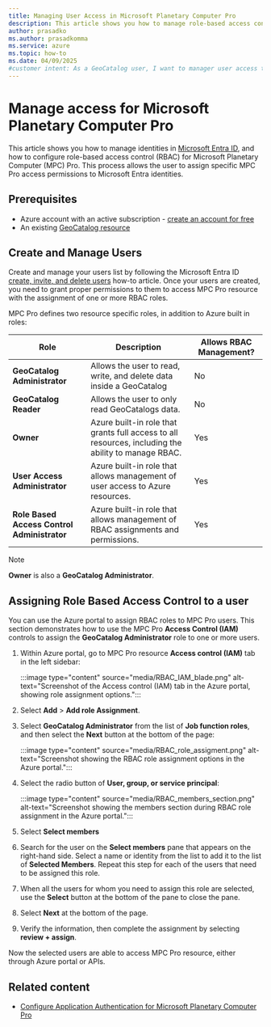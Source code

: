 ```yaml
---
title: Managing User Access in Microsoft Planetary Computer Pro
description: This article shows you how to manage role-based access control (RBAC) access to Microsoft Planetary Computer Pro.
author: prasadko
ms.author: prasadkomma
ms.service: azure
ms.topic: how-to
ms.date: 04/09/2025
#customer intent: As a GeoCatalog user, I want to manager user access to my Geocatalog so that I can assigned the appropriate permissions to authorized users of Microsoft Planetary Computer Pro.
---
```


# Manage access for Microsoft Planetary Computer Pro

This article shows you how to manage identities in [Microsoft Entra ID](/entra/fundamentals/whatis), and how to configure role-based access control (RBAC) for Microsoft Planetary Computer (MPC) Pro. This process allows the user to assign specific MPC Pro access permissions to Microsoft Entra identities.

## Prerequisites

- Azure account with an active subscription - [create an account for free](https://azure.microsoft.com/free/?ref=microsoft.com&utm_source=microsoft.com&utm_medium=docs&utm_campaign=visualstudio)
- An existing [GeoCatalog resource](./deploy-geocatalog-resource.md)

## Create and Manage Users

Create and manage your users list by following the Microsoft Entra ID [create, invite, and delete users](/entra/fundamentals/how-to-create-delete-users) how-to article. Once your users are created, you need to grant proper permissions to them to access MPC Pro resource with the assignment of one or more RBAC roles. 

MPC Pro defines two resource specific roles, in addition to Azure built in roles:

| **Role**                          | **Description**                                                                                     | **Allows RBAC Management?** |
|------------------------------------|-----------------------------------------------------------------------------------------------------|----------------------|
| **GeoCatalog Administrator**       | Allows the user to read, write, and delete data inside a GeoCatalog                                 | No                   |
| **GeoCatalog Reader**              | Allows the user to only read GeoCatalogs data.                                                          | No                   |
| **Owner**                          | Azure built-in role that grants full access to all resources, including the ability to manage RBAC.  | Yes                  |
| **User Access Administrator**      | Azure built-in role that allows management of user access to Azure resources.                      | Yes                  |
| **Role Based Access Control Administrator** | Azure built-in role that allows management of RBAC assignments and permissions.                   | Yes                  |

> [!NOTE]
> **Owner** is also a **GeoCatalog Administrator**.

## Assigning Role Based Access Control to a user

You can use the Azure portal to assign RBAC roles to MPC Pro users. This section demonstrates how to use the MPC Pro **Access Control (IAM)** controls to assign the **GeoCatalog Administrator** role to one or more users.

1. Within Azure portal, go to MPC Pro resource **Access control (IAM)** tab in the left sidebar:

    :::image type="content" source="media/RBAC_IAM_blade.png" alt-text="Screenshot of the Access control (IAM) tab in the Azure portal, showing role assignment options.":::

1. Select **Add** > **Add role Assignment**. 
1. Select **GeoCatalog Administrator** from the list of **Job function roles**, and then select the **Next** button at the bottom of the page:

    :::image type="content" source="media/RBAC_role_assigment.png" alt-text="Screenshot showing the RBAC role assignment options in the Azure portal.":::

1. Select the radio button of **User, group, or service principal**:

    :::image type="content" source="media/RBAC_members_section.png" alt-text="Screenshot showing the members section during RBAC role assignment in the Azure portal.":::

1. Select **Select members**
1. Search for the user on the **Select members** pane that appears on the right-hand side. Select a name or identity from the list to add it to the list of **Selected Members**. Repeat this step for each of the users that need to be assigned this role. 
1. When all the users for whom you need to assign this role are selected, use the **Select** button at the bottom of the pane to close the pane.

1. Select **Next** at the bottom of the page.
1. Verify the information, then complete the assignment by selecting **review + assign**.

Now the selected users are able to access MPC Pro resource, either through Azure portal or APIs.

## Related content

- [Configure Application Authentication for Microsoft Planetary Computer Pro](./application-authentication.md)